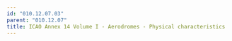 ```yaml
---
id: "010.12.07.03"
parent: "010.12.07"
title: ICAO Annex 14 Volume I - Aerodromes - Physical characteristics
---
```

